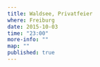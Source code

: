 ```yaml
---
title: Waldsee, Privatfeier
where: Freiburg
date: 2015-10-03
time: "23:00"
more-info: ""
map: ""
published: true
---
```

